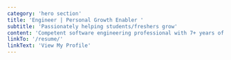 ```yaml
---
category: 'hero section'
title: 'Engineer | Personal Growth Enabler '
subtitle: 'Passionately helping students/freshers grow'
content: 'Competent software engineering professional with 7+ years of experience in software designing and development with various organizations. Brings strong developer ethics to the table. A big advocate of Clean Code and maintaining coding standards. Proficient in developing software using JAVA, Spring Boot, Hibernate, and JavaScript.'
linkTo: '/resume/'
linkText: 'View My Profile'
---
```


